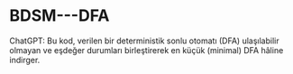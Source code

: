 # BDSM---DFA
ChatGPT:  Bu kod, verilen bir deterministik sonlu otomatı (DFA) ulaşılabilir olmayan ve eşdeğer durumları birleştirerek en küçük (minimal) DFA hâline indirger.
